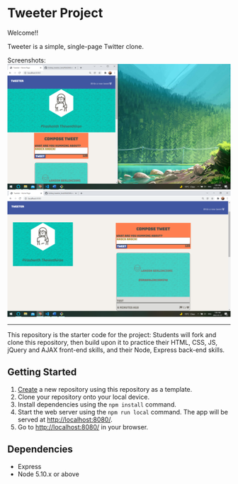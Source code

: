 # Tweeter Project
Welcome!!

Tweeter is a simple, single-page Twitter clone.

Screenshots:
!["Half-Page View of Tweeter"](https://github.com/MorningCoding/tweeter_fork/blob/master/docs/halfpage-tweet-box.png?raw=true)
!["Desktop View of Tweeter"](https://github.com/MorningCoding/tweeter_fork/blob/master/docs/tweet-box.png?raw=true)











---
This repository is the starter code for the project: Students will fork and clone this repository, then build upon it to practice their HTML, CSS, JS, jQuery and AJAX front-end skills, and their Node, Express back-end skills.

## Getting Started

1. [Create](https://docs.github.com/en/repositories/creating-and-managing-repositories/creating-a-repository-from-a-template) a new repository using this repository as a template.
2. Clone your repository onto your local device.
3. Install dependencies using the `npm install` command.
3. Start the web server using the `npm run local` command. The app will be served at <http://localhost:8080/>.
4. Go to <http://localhost:8080/> in your browser.

## Dependencies

- Express
- Node 5.10.x or above
